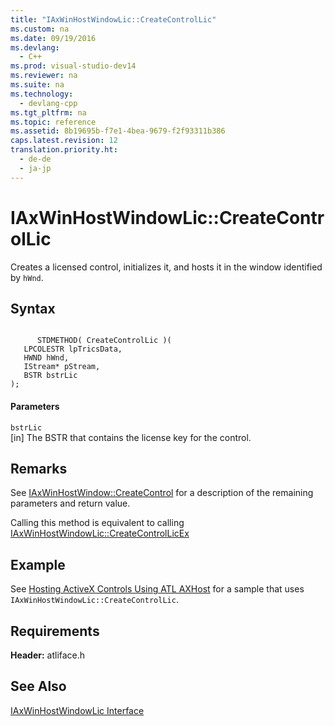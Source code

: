 ```yaml
---
title: "IAxWinHostWindowLic::CreateControlLic"
ms.custom: na
ms.date: 09/19/2016
ms.devlang: 
  - C++
ms.prod: visual-studio-dev14
ms.reviewer: na
ms.suite: na
ms.technology: 
  - devlang-cpp
ms.tgt_pltfrm: na
ms.topic: reference
ms.assetid: 8b19695b-f7e1-4bea-9679-f2f93311b386
caps.latest.revision: 12
translation.priority.ht: 
  - de-de
  - ja-jp
---
```

# IAxWinHostWindowLic::CreateControlLic
Creates a licensed control, initializes it, and hosts it in the window identified by `hWnd`.  
  
## Syntax  
  
```  
  
      STDMETHOD( CreateControlLic )(  
   LPCOLESTR lpTricsData,  
   HWND hWnd,  
   IStream* pStream,  
   BSTR bstrLic  
);  
```  
  
#### Parameters  
 `bstrLic`  
 [in] The BSTR that contains the license key for the control.  
  
## Remarks  
 See [IAxWinHostWindow::CreateControl](../vs140/IAxWinHostWindow--CreateControl.md) for a description of the remaining parameters and return value.  
  
 Calling this method is equivalent to calling [IAxWinHostWindowLic::CreateControlLicEx](../vs140/IAxWinHostWindowLic--CreateControlLicEx.md)  
  
## Example  
 See [Hosting ActiveX Controls Using ATL AXHost](../vs140/Hosting-ActiveX-Controls-Using-ATL-AXHost.md) for a sample that uses `IAxWinHostWindowLic::CreateControlLic`.  
  
## Requirements  
 **Header:** atliface.h  
  
## See Also  
 [IAxWinHostWindowLic Interface](../vs140/IAxWinHostWindowLic-Interface.md)